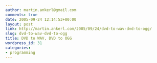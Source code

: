 ```yaml
---
author: martin.ankerl@gmail.com
comments: true
date: 2005-09-24 12:14:53+00:00
layout: post
link: http://martin.ankerl.com/2005/09/24/dvd-to-wav-dvd-to-ogg/
slug: dvd-to-wav-dvd-to-ogg
title: DVD to WAV, DVD to OGG
wordpress_id: 31
categories:
- programming
---
```


